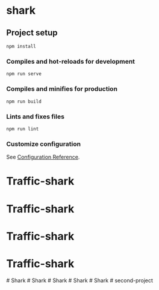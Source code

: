 # shark

## Project setup
```
npm install
```

### Compiles and hot-reloads for development
```
npm run serve
```

### Compiles and minifies for production
```
npm run build
```

### Lints and fixes files
```
npm run lint
```

### Customize configuration
See [Configuration Reference](https://cli.vuejs.org/config/).
# Traffic-shark
# Traffic-shark
# Traffic-shark
# Traffic-shark
#   S h a r k  
 #   S h a r k  
 #   S h a r k  
 #   S h a r k  
 #   S h a r k  
 # second-project
